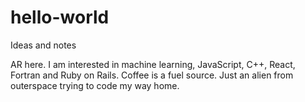 # hello-world
Ideas and notes


AR here. I am interested in machine learning, JavaScript, C++, React, Fortran and Ruby on Rails. 
Coffee is a fuel source. Just an alien from outerspace trying to code my way home.
